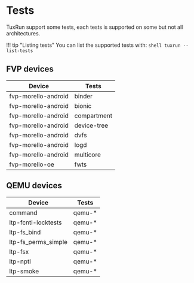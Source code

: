 # Tests

TuxRun support some tests, each tests is supported on some but not all architectures.

!!! tip "Listing tests"
    You can list the supported tests with:
    ```shell
    tuxrun --list-tests
    ```

## FVP devices

Device              | Tests               |
--------------------|---------------------|
fvp-morello-android |binder               |
fvp-morello-android |bionic               |
fvp-morello-android |compartment          |
fvp-morello-android |device-tree          |
fvp-morello-android |dvfs                 |
fvp-morello-android |logd                 |
fvp-morello-android |multicore            |
fvp-morello-oe      |fwts                 |

## QEMU devices

Device              | Tests               |
--------------------|---------------------|
command             | qemu-\*             |
ltp-fcntl-locktests | qemu-\*             |
ltp-fs_bind         | qemu-\*             |
ltp-fs_perms_simple | qemu-\*             |
ltp-fsx             | qemu-\*             |
ltp-nptl            | qemu-\*             |
ltp-smoke           | qemu-\*             |

